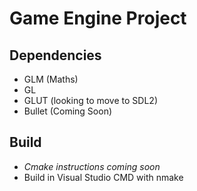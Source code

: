 # Game Engine Project 

## Dependencies
- GLM (Maths)
- GL
- GLUT (looking to move to SDL2)
- Bullet (Coming Soon)

## Build
- *Cmake instructions coming soon*
- Build in Visual Studio CMD with nmake
